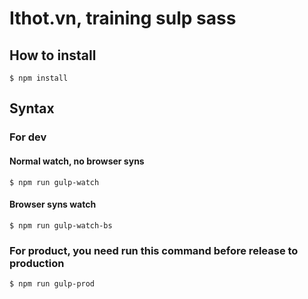 # Ithot.vn, training sulp sass

## How to install

    $ npm install

## Syntax

### For dev
#### Normal watch, no browser syns
    
    $ npm run gulp-watch
    
#### Browser syns watch
    
    $ npm run gulp-watch-bs

### For product, you need run this command before release to production
    $ npm run gulp-prod
